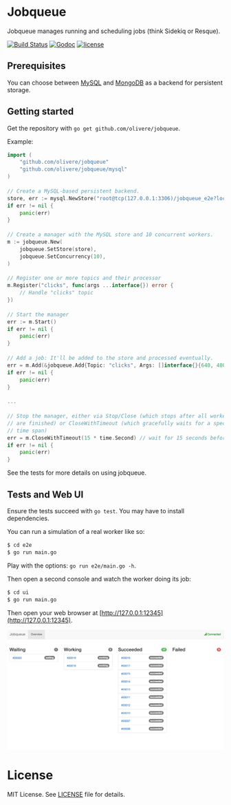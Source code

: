 # Jobqueue

Jobqueue manages running and scheduling jobs (think Sidekiq or Resque).

[![Build Status](https://travis-ci.org/olivere/jobqueue.svg?branch=master)](https://travis-ci.org/olivere/jobqueue)
[![Godoc](http://img.shields.io/badge/godoc-reference-blue.svg?style=flat)](http://godoc.org/github.com/olivere/jobqueue)
[![license](http://img.shields.io/badge/license-MIT-red.svg?style=flat)](https://raw.githubusercontent.com/olivere/jobqueue/master/LICENSE)

## Prerequisites

You can choose between
[MySQL](https://travis-ci.org/olivere/jobqueue/master/mysql)
and
[MongoDB](https://travis-ci.org/olivere/jobqueue/master/mongodb)
as a backend for persistent storage.

## Getting started

Get the repository with `go get github.com/olivere/jobqueue`.

Example:

```go
import (
	"github.com/olivere/jobqueue"
	"github.com/olivere/jobqueue/mysql"
)

// Create a MySQL-based persistent backend.
store, err := mysql.NewStore("root@tcp(127.0.0.1:3306)/jobqueue_e2e?loc=UTC&parseTime=true")
if err != nil {
	panic(err)
}

// Create a manager with the MySQL store and 10 concurrent workers.
m := jobqueue.New(
	jobqueue.SetStore(store),
	jobqueue.SetConcurrency(10),
)

// Register one or more topics and their processor
m.Register("clicks", func(args ...interface{}) error {
	// Handle "clicks" topic
})

// Start the manager
err := m.Start()
if err != nil {
	panic(err)
}

// Add a job: It'll be added to the store and processed eventually.
err = m.Add(&jobqueue.Add{Topic: "clicks", Args: []interface{}{640, 480}})
if err != nil {
	panic(err)
}

...

// Stop the manager, either via Stop/Close (which stops after all workers
// are finished) or CloseWithTimeout (which gracefully waits for a specified
// time span)
err = m.CloseWithTimeout(15 * time.Second) // wait for 15 seconds before forced stop
if err != nil {
	panic(err)
}
```

See the tests for more details on using jobqueue.

## Tests and Web UI

Ensure the tests succeed with `go test`. You may have to install dependencies.

You can run a simulation of a real worker like so:

```sh
$ cd e2e
$ go run main.go
```

Play with the options: `go run e2e/main.go -h`.

Then open a second console and watch the worker doing its job:

```sh
$ cd ui
$ go run main.go

```

Then open your web browser at [http://127.0.0.1:12345](http://127.0.0.1:12345).

![Screenshot](https://raw.githubusercontent.com/olivere/jobqueue/master/doc/screenshot1.png)

# License

MIT License. See [LICENSE](https://olivere.mit-license.org/) file for details.
